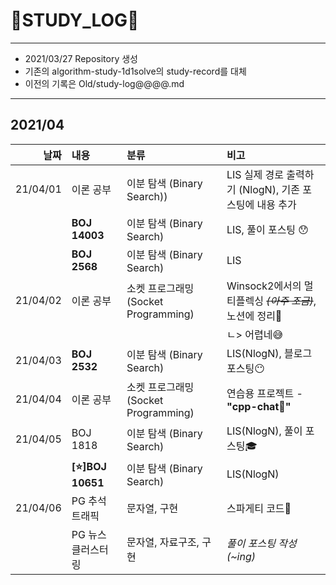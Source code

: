 # 📜STUDY_LOG📜
---
- 2021/03/27 Repository 생성
- 기존의 algorithm-study-1d1solve의 study-record를 대체
- 이전의 기록은 Old/study-log@@@@.md
---

## 2021/04

<div markdown="1">

|날짜|내용|분류|비고|
|----:|:----|:----|:----|
|21/04/01|이론 공부 | 이분 탐색 (Binary Search)) | LIS 실제 경로 출력하기 (NlogN), 기존 포스팅에 내용 추가|
||**BOJ 14003**| 이분 탐색 (Binary Search) | LIS, 풀이 포스팅 😯|
||**BOJ 2568**| 이분 탐색 (Binary Search) | LIS |
|21/04/02|이론 공부 | 소켓 프로그래밍 (Socket Programming) | Winsock2에서의 멀티플렉싱 <i>~~(아주 조금)~~</i>, 노션에 정리📃 |
||||ㄴ> 어렵네😅|
|21/04/03|**BOJ 2532**| 이분 탐색 (Binary Search) | LIS(NlogN), 블로그 포스팅😶 |
|21/04/04|이론 공부| 소켓 프로그래밍 (Socket Programming) | 연습용 프로젝트 - **"cpp-chat💬"** |
|21/04/05|BOJ 1818| 이분 탐색 (Binary Search) | LIS(NlogN), 풀이 포스팅🎓 |
||**[⭐]BOJ 10651**| 이분 탐색 (Binary Search) | LIS(NlogN) |
|21/04/06|PG 추석 트래픽| 문자열, 구현 | 스파게티 코드🍝 |
||PG 뉴스 클러스터링| 문자열, 자료구조, 구현 | *풀이 포스팅 작성(~ing)* |
